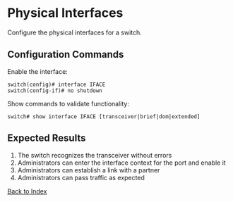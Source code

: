 # Physical Interfaces

Configure the physical interfaces for a switch.

## Configuration Commands

Enable the interface:

```text
switch(config)# interface IFACE
switch(config-if)# no shutdown
```

Show commands to validate functionality:

```text
switch# show interface IFACE [transceiver|brief|dom|extended]
```

## Expected Results

1. The switch recognizes the transceiver without errors
2. Administrators can enter the interface context for the port and enable it
3. Administrators can establish a link with a partner
4. Administrators can pass traffic as expected

[Back to Index](../README.md)
